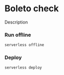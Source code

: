 # Boleto check

Description

### Run offline

```sh
serverless offline
```

### Deploy

```sh
serverless deploy
```
